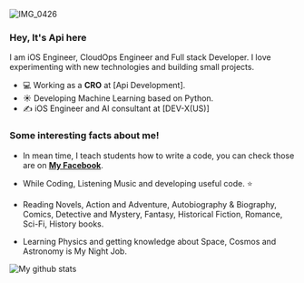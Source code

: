 ![IMG_0426](https://user-images.githubusercontent.com/48949523/87436966-ea8edc80-c617-11ea-8883-0874fedbdda8.jpg)
### Hey, It's Api here
I am iOS Engineer, CloudOps Engineer and Full stack Developer. I love experimenting with new technologies and building small projects.

- 💻 Working as a **CRO** at [Api Development].
- ☀️ Developing Machine Learning based on Python.
- ✍️ iOS Engineer and AI consultant at [DEV-X(US)]

 
 ### Some interesting facts about me!

  - In mean time, I teach students how to write a code, you can check those are on **[My Facebook](https://www.facebook.com/apiphoom.chuenchompoo.1)**.

  - While Coding, Listening Music and developing useful code. ⭐️

  - Reading Novels, Action and Adventure, Autobiography & Biography, Comics, Detective and Mystery, Fantasy, Historical Fiction, Romance, Sci-Fi, History books.

  - Learning Physics and getting knowledge about Space, Cosmos and Astronomy is My Night Job.


![My github stats](https://github-readme-stats.vercel.app/api?username=apiphoom&show_icons=true)



<!--
**Apiphoom/Apiphoom** is a ✨ _special_ ✨ repository because its `README.md` (this file) appears on your GitHub profile.

Here are some ideas to get you started:

- 🔭 I’m currently working on ...
- 🌱 I’m currently learning ...
- 👯 I’m looking to collaborate on ...
- 🤔 I’m looking for help with ...
- 💬 Ask me about ...
- 📫 How to reach me: ...
- 😄 Pronouns: ...
- ⚡ Fun fact: ...
-->
